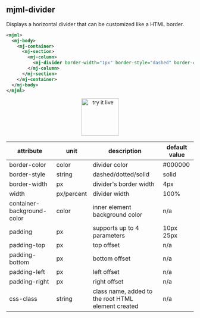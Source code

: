 ## mjml-divider

Displays a horizontal divider that can be customized like a HTML border.

```xml
<mjml>
  <mj-body>
    <mj-container>
      <mj-section>
        <mj-column>
          <mj-divider border-width="1px" border-style="dashed" border-color="lightgrey" />
        </mj-column>
      </mj-section>
    </mj-container>
  </mj-body>
</mjml>
```

<p align="center">
  <a href="https://mjml.io/try-it-live/components/divider">
    <img width="100px" src="https://mjml.io/assets/img/svg/TRYITLIVE.svg" alt="try it live" />
  </a>
</p>

attribute                   | unit        | description                    | default value
----------------------------|-------------|--------------------------------|------------------------------
border-color                | color       | divider color                  | #000000
border-style                | string      | dashed/dotted/solid            | solid
border-width                | px          | divider's border width         | 4px
width                       | px/percent  | divider width                  | 100%
container-background-color  | color       | inner element background color | n/a
padding                     | px          | supports up to 4 parameters    | 10px 25px
padding-top                 | px          | top offset                     | n/a
padding-bottom              | px          | bottom offset                  | n/a
padding-left                | px          | left offset                    | n/a
padding-right               | px          | right offset                   | n/a
css-class                   | string      | class name, added to the root HTML element created | n/a
